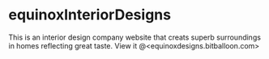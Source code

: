 # equinoxInteriorDesigns
This is an interior design company website that creats superb surroundings in homes reflecting great taste. View it @<equinoxdesigns.bitballoon.com>
